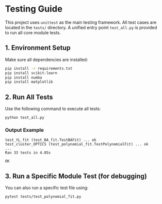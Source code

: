 # Testing Guide

This project uses `unittest` as the main testing framework. All test cases are located in the `tests/` directory. A unified entry point `test_all.py` is provided to run all core module tests.

## 1. Environment Setup

Make sure all dependencies are installed:

```bash
pip install -r requirements.txt
pip install scikit-learn
pip install numba
pip install matplotlib

```

## 2. Run All Tests

Use the following command to execute all tests:

```bash
python test_all.py
```

### Output Example

```text
test_YL_fit (test_BA_fit.TestBAFit) ... ok
test_cluster_OPTICS (test_polynomial_fit.TestPolynomialFit) ... ok
...
Ran 33 tests in 4.05s

OK
```

## 3. Run a Specific Module Test (for debugging)

You can also run a specific test file using:

```bash
pytest tests/test_polynomial_fit.py
```


